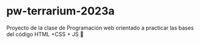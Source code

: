 # pw-terrarium-2023a
Proyecto de la clase de Programación web orientado a practicar las bases del código HTML +CSS + JS 💙
